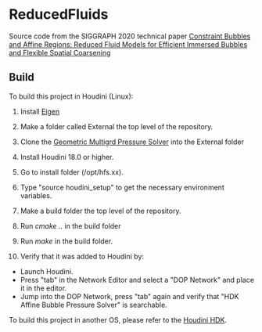 # ReducedFluids

Source code from the SIGGRAPH 2020 technical paper [Constraint Bubbles and Affine Regions: Reduced Fluid Models for Efficient Immersed Bubbles and Flexible Spatial Coarsening](https://cs.uwaterloo.ca/~rgoldade/reducedfluids/)

## Build

To build this project in Houdini (Linux):

1. Install [Eigen](http://eigen.tuxfamily.org/)

2. Make a folder called External the top level of the repository.

3. Clone the [Geometric Multigrd Pressure Solver](https://github.com/rgoldade/GeometricMultigridPressureSolver) into the External folder

4. Install Houdini 18.0 or higher.

5. Go to install folder (/opt/hfs.xx).

6. Type "source houdini_setup" to get the necessary environment variables.

7. Make a build folder the top level of the repository.

8. Run *cmake ..* in the build folder

9. Run *make* in the build folder.

10. Verify that it was added to Houdini by:
  - Launch Houdini.
  - Press "tab" in the Network Editor and select a "DOP Network" and place it in the editor.
  - Jump into the DOP Network, press "tab" again and verify that "HDK Affine Bubble Pressure Solver" is searchable.

To build this project in another OS, please refer to the [Houdini HDK](https://www.sidefx.com/docs/hdk/_h_d_k__intro__compiling.html).
